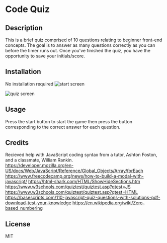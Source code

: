 # Code Quiz

## Description

This is a brief quiz comprised of 10 questions relating to beginner front-end concepts. The goal is to answer as many questions correctly as you can before the timer runs out. Once you've finished the quiz, you have the opportunity to save your initials/score. 

## Installation

No installation required
![start screen](https://github.com/nickib223/4-code-quiz/assets/146459728/7c8065bd-806e-42be-8946-97f149b1577d)

![quiz screen](https://github.com/nickib223/4-code-quiz/assets/146459728/6a4b7c39-a1e7-40e6-b564-34b6bb7799f2)
## Usage

Press the start button to start the game then press the button corresponding to the correct answer for each question. 

## Credits
Recieved help with JavaScript coding syntax from a tutor, Ashton Foston, and a classmate, William Rankin.  
https://developer.mozilla.org/en-US/docs/Web/JavaScript/Reference/Global_Objects/Array/forEach
https://www.freecodecamp.org/news/how-to-build-a-modal-with-javascript/
https://html-shark.com/HTML/ShowHideSections.htm
https://www.w3schools.com/quiztest/quiztest.asp?qtest=JS
https://www.w3schools.com/quiztest/quiztest.asp?qtest=HTML
https://basescripts.com/110-javascript-quiz-questions-with-solutions-pdf-download-test-your-knowledge
https://en.wikipedia.org/wiki/Zero-based_numbering

## License
MIT